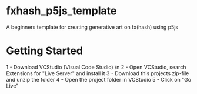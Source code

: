 # fxhash_p5js_template
A beginners template for creating generative art on fx(hash) using p5js

<h1>Getting Started</h1>

1 - Download VCStudio (Visual Code Studio) /n
2 - Open VCStudio, search Extensions for "Live Server" and install it
3 - Download this projects zip-file and unzip the folder
4 - Open the project folder in VCStudio
5 - Click on "Go Live"